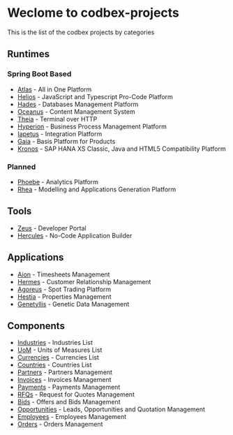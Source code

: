 # Weclome to codbex-projects

This is the list of the codbex projects by categories

## Runtimes

### Spring Boot Based

- [Atlas](https://github.com/codbex/codbex-atlas) - All in One Platform
- [Helios](https://github.com/codbex/codbex-helios) - JavaScript and Typescript Pro-Code Platform
- [Hades](https://github.com/codbex/codbex-hades) - Databases Management Platform
- [Oceanus](https://github.com/codbex/codbex-oceanus) - Content Management System
- [Theia](https://github.com/codbex/codbex-theia) - Terminal over HTTP
- [Hyperion](https://github.com/codbex/codbex-hyperion) - Business Process Management Platform
- [Iapetus](https://github.com/codbex/codbex-iapetus) - Integration Platform
- [Gaia](https://github.com/codbex/codbex-gaia) - Basis Platform for Products
- [Kronos](https://github.com/codbex/codbex-kronos) - SAP HANA XS Classic, Java and HTML5 Compatibility Platform

### Planned
- [Phoebe](https://github.com/codbex/codbex-phoebe) - Analytics Platform
- [Rhea](https://github.com/codbex/codbex-rhea) - Modelling and Applications Generation Platform

## Tools

- [Zeus](https://github.com/codbex/codbex-zeus) - Developer Portal
- [Hercules](https://github.com/codbex/codbex-hercules) - No-Code Application Builder

## Applications

- [Aion](https://github.com/codbex/codbex-aion) - Timesheets Management
- [Hermes](https://github.com/codbex/codbex-hermes) - Customer Relationship Management
- [Agoreus](https://github.com/codbex/codbex-agoreus) - Spot Trading Platform
- [Hestia](https://github.com/codbex/codbex-hestia) - Properties Management
- [Genetyllis](https://github.com/codbex/codbex-genetyllis) - Genetic Data Management

## Components

- [Industries](https://github.com/codbex/codbex-industries) - Industries List
- [UoM](https://github.com/codbex/codbex-uoms) - Units of Measures List
- [Currencies](https://github.com/codbex/codbex-currencies) - Currencies List
- [Countries](https://github.com/codbex/codbex-countries) - Countries List
- [Partners](https://github.com/codbex/codbex-partners) - Partners Management
- [Invoices](https://github.com/codbex/codbex-invoices) - Invoices Management
- [Payments](https://github.com/codbex/codbex-payments) - Payments Management
- [RFQs](https://github.com/codbex/codbex-rfqs) - Request for Quotes Management
- [Bids](https://github.com/codbex/codbex-bids) - Offers and Bids Management
- [Opportunities](https://github.com/codbex/codbex-opportunities) - Leads, Opportunities and Quotation Management
- [Employees](https://github.com/codbex/codbex-employees) - Employees Management
- [Orders](https://github.com/codbex/codbex-orders) - Orders Management
